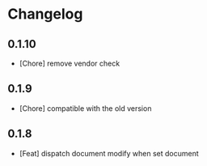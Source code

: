 # Changelog

## 0.1.10

- [Chore] remove vendor check
## 0.1.9

- [Chore] compatible with the old version

## 0.1.8

- [Feat] dispatch document modify when set document
